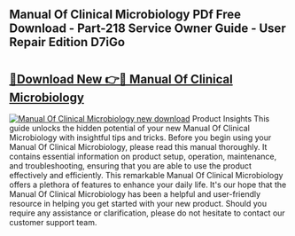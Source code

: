 ## Manual Of Clinical Microbiology PDf Free Download - Part-218 Service Owner Guide - User Repair Edition D7iGo

# <h2><a href="http://cf23291.oget.top/?id=Manual+Of+Clinical+Microbiology">🔗Download New 👉🔴 Manual Of Clinical Microbiology</a></h2>

[![Manual Of Clinical Microbiology new download](https://i.imgur.com/5g1atiW.png)](http://cf23291.oget.top/?id=Manual+Of+Clinical+Microbiology)
Product Insights This guide unlocks the hidden potential of your new Manual Of Clinical Microbiology with insightful tips and tricks. Before you begin using your Manual Of Clinical Microbiology, please read this manual thoroughly. It contains essential information on product setup, operation, maintenance, and troubleshooting, ensuring that you are able to use the product effectively and efficiently. This remarkable Manual Of Clinical Microbiology offers a plethora of features to enhance your daily life. It's our hope that the Manual Of Clinical Microbiology has been a helpful and user-friendly resource in helping you get started with your new product. Should you require any assistance or clarification, please do not hesitate to contact our customer support team.
